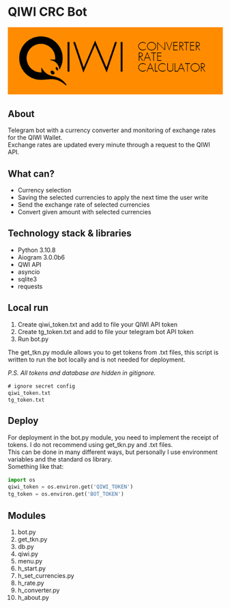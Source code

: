 # QIWI CRC Bot

![info picture](/CRC_Description_git.png)

## About  

Telegram bot with a currency converter and monitoring of exchange rates for the QIWI Wallet.  
Exchange rates are updated every minute through a request to the QIWI API.

## What can?

* Currency selection
* Saving the selected currencies to apply the next time the user write
* Send the exchange rate of selected currencies
* Convert given amount with selected currencies  

## Technology stack  & libraries

* Python 3.10.8
* Aiogram 3.0.0b6
* QWI API
* asyncio
* sqlite3  
* requests

## Local run  

1. Create qiwi_token.txt and add to file your QIWI API token  
2. Create tg_token.txt and add to file your telegram bot API token
3. Run bot.py

The get_tkn.py module allows you to get tokens from .txt files, this script is written to run the bot locally and is not needed for deployment.  
  
*P.S. All tokens and database are hidden in gitignore.*

``` gitignore
# ignore secret config
qiwi_token.txt
tg_token.txt
```

## Deploy

For deployment in the bot.py module, you need to implement the receipt of tokens. I do not recommend using get_tkn.py and .txt files.  
This can be done in many different ways, but personally I use environment variables and the standard os library.  
Something like that:  

``` Python  
import os
qiwi_token = os.environ.get('QIWI_TOKEN')
tg_token = os.environ.get('BOT_TOKEN')
```

## Modules  

1. bot.py  
2. get_tkn.py  
3. db.py  
4. qiwi.py  
5. menu.py  
6. h_start.py  
7. h_set_currencies.py  
8. h_rate.py  
9. h_converter.py
10. h_about.py  
